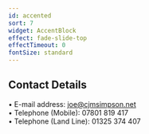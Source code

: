 ```yaml
---
id: accented
sort: 7
widget: AccentBlock
effect: fade-slide-top
effectTimeout: 0
fontSize: standard
---
```

## Contact Details

&bull; E-mail address: joe@cjmsimpson.net <br />
&bull; Telephone (Mobile): 07801 819 417 <br />
&bull; Telephone (Land Line): 01325 374 407 <br />

